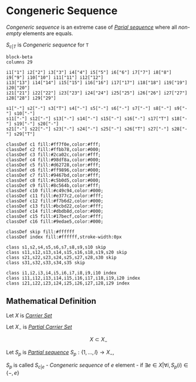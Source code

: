 # Congeneric Sequence

_Congeneric sequence_ is an extreme case of [_Parial sequence_](./index.md) where all _non-empty_ elements are equals.

 $S_{c|T}$ is _Congeneric sequence_ for `T`

``` mermaid
block-beta
columns 29

i1["1"] i2["2"] i3["3"] i4["4"] i5["5"] i6["6"] i7["7"] i8["8"] i9["9"] i10["10"] i11["11"] i12["12"]
i13["13"] i14["14"] i15["15"] i16["16"] i17["17"] i18["18"] i19["19"] i20["20"]
i21["21"] i22["22"] i23["23"] i24["24"] i25["25"] i26["26"] i27["27"]
i28["28"] i29["29"]

s1["-"] s2["-"] s3["T"] s4["-"] s5["-"] s6["-"] s7["-"] s8["-"] s9["-"] s10["-"]
s11["-"] s12["-"] s13["-"] s14["-"] s15["-"] s16["-"] s17["T"] s18["-"] s19["-"] s20["-"]
s21["-"] s22["-"] s23["-"] s24["-"] s25["-"] s26["T"] s27["-"] s28["-"] s29["T"]

classDef c1 fill:#ff7f0e,color:#fff;
classDef c2 fill:#ffbb78,color:#000;
classDef c3 fill:#2ca02c,color:#fff;
classDef c4 fill:#98df8a,color:#000;
classDef c5 fill:#d62728,color:#fff;
classDef c6 fill:#ff9896,color:#000;
classDef c7 fill:#9467bd,color:#fff;
classDef c8 fill:#c5b0d5,color:#000;
classDef c9 fill:#8c564b,color:#fff;
classDef c10 fill:#c49c94,color:#000;
classDef c11 fill:#e377c2,color:#fff;
classDef c12 fill:#f7b6d2,color:#000;
classDef c13 fill:#bcbd22,color:#fff;
classDef c14 fill:#dbdb8d,color:#000;
classDef c15 fill:#17becf,color:#fff;
classDef c16 fill:#9edae5,color:#000;

classDef skip fill:#ffffff
classDef index fill:#ffffff,stroke-width:0px

class s1,s2,s4,s5,s6,s7,s8,s9,s10 skip
class s11,s12,s13,s14,s15,s16,s18,s19,s20 skip
class s21,s22,s23,s24,s25,s27,s28,s30 skip
class s31,s32,s33,s34,s35 skip

class i1,i2,i3,i4,i5,i6,i7,i8,i9,i10 index
class i11,i12,i13,i14,i15,i16,i17,i18,i19,i20 index
class i21,i22,i23,i24,i25,i26,i27,i28,i29 index
```

## Mathematical Definition

Let $X$ is [_Carrier Set_](../../order/carrier_set.md#mathematical-definition)

Let $X_{-}$ is [_Partial Carrier Set_](../carrier_set.md#mathematical-definition)

$$X \subset X_{-}$$

Let $S_p$ is [_Partial sequence_](index.md#mathematical-definition) $S_p : \{1, ..., l\} \longrightarrow X_{-},$

$S_p$ is called $S_{c|e}$ - _Congeneric sequence_ of $e$ element - if $\exists e \in X\Big|\forall i, S_{p}(i) \in \{-, e\}$

